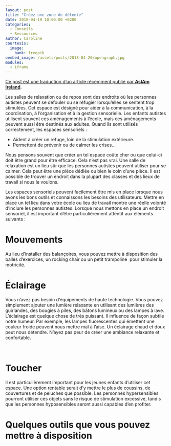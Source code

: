 ```yaml
---
layout: post
title: "Créez une zone de détente"
date: 2018-04-19 10:00:00 +0200
categories:
  - Conseils
  - Ressources
author: Caroline
courtesis:
  image:
    bank: freepik
oembed_image: /assets/posts/2018-04-20/opengraph.jpg
modules:
  - iframe
---
```


<amp-img class="center" width="640" height="376" src="{{ site.amp_img_cache_url }}/assets/posts/2018-04-20/opengraph.jpg" alt="Créez une zone de repos"></amp-img>

<div class="small"><a href="https://asiam.ie/7629-2">Ce post est une traduction d’un article récemment publié par <strong>AsIAm Ireland</strong></a>.</div>


Les salles de relaxation ou de repos sont des endroits où les personnes autistes peuvent se défouler ou se réfugier lorsqu’elles se sentent trop stimulées. Cet espace est désigné pour aider à la communication, à la coordination, à l’organisation et à la gestion sensorielle. Les enfants autistes utilisent souvent ces aménagements à l’école, mais ces aménagements peuvent aussi être destinés aux adultes.
Quand ils sont utilisés correctement, les espaces sensoriels&nbsp;:

 - Aident à créer un refuge, loin de la stimulation extérieure.
 - Permettent de prévenir ou de calmer les crises…


Nous pensons souvent que créer un tel espace coûte cher ou que celui-ci doit être grand pour être efficace. Cela n’est pas vrai. Une salle de relaxation est un lieu sûr que les personnes autistes peuvent utiliser pour se calmer. Cela peut être une pièce dédiée ou bien le coin d’une pièce.
Il est possible de trouver un endroit dans la plupart des classes et des lieux de travail si nous le voulons.


Les espaces sensoriels peuvent facilement être mis en place lorsque nous avons les bons outils et connaissons les besoins des utilisateurs. Mettre en place un tel lieu dans votre école ou lieu de travail montre une réelle volonté d’inclure les personnes autistes. Lorsque nous mettons en place un endroit sensoriel, il est important d’être particulièrement attentif aux éléments suivants&nbsp;:

# Mouvements

Au lieu d’installer des balançoires, vous pouvez mettre à disposition des balles d’exercices, un rocking chair ou un petit trampoline  pour stimuler la motricité.


# Éclairage

Vous n’avez pas besoin d’équipements de haute technologie. Vous pouvez simplement ajouter une lumière relaxante en utilisant des lumières des guirlandes, des bougies à piles, des bâtons lumineux ou des lampes à lave. L’éclairage est quelque chose de très puissant. Il influence de façon subtile notre humeur. Par exemple, les lampes fluorescentes qui émettent une couleur froide peuvent nous mettre mal à l’aise. Un éclairage chaud et doux peut nous détendre. N’ayez pas peur de créer une ambiance relaxante et confortable.

 
# Toucher

Il est particulièrement important pour les jeunes enfants d’utiliser cet espace. Une option rentable serait d’y mettre le plus de coussins, de couvertures et de peluches que possible. Les personnes hypersensibles pourront utiliser ces objets sans le risque de stimulation excessive, tandis que les personnes hyposensibles seront aussi capables d’en profiter.

# Quelques outils que vous pouvez mettre à disposition

<p class="center">
 <amp-iframe layout="responsive" width="780" height="5000" sandbox="allow-scripts" src="/html/relaxation-room.html">
 </amp-iframe>
</p>

